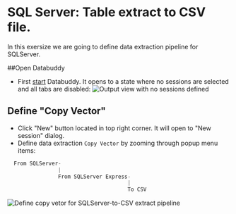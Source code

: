 # SQL Server: Table extract to CSV file.
In this exersize we are going to define data extraction pipeline for SQLServer.

##Open Databuddy
- First [start](https://github.com/data-buddy/DataBuddy/blob/master/Docs/How_to_start_Databuddy.md) Databuddy. 
  It opens to a state where no sessions are selected and all tabs are disabled:
![Output view with no sessions defined](https://raw.githubusercontent.com/data-buddy/DataBuddy/master/screenshots/open_databuddy_no_sessions.png "Output view with no sessions defined")

## Define "Copy Vector"
- Click "New" button located in top right corner. It will open to "New session" dialog. 
-  Define data extraction `Copy Vector` by zooming through popup menu items:
```python
  From SQLServer-
                |
                From SQLServer Express-
                                      |
                                      To CSV
```  
![Define copy vetor for SQLServer-to-CSV extract pipeline](https://raw.githubusercontent.com/data-buddy/DataBuddy/master/screenshots/Define_copy_vector_for_SQLServer-to-CSV_extract_pipeline.png "Define copy vector for SQLServer-to-CSV extract pipeline.")







